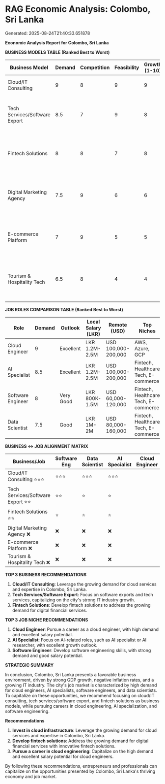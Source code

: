 # RAG Economic Analysis: Colombo, Sri Lanka

Generated: 2025-08-24T21:40:33.651878

**Economic Analysis Report for Colombo, Sri Lanka**

**BUSINESS MODELS TABLE (Ranked Best to Worst)**

| Business Model | Demand | Competition | Feasibility | Growth (1-10) | Key Success Factors |
| --- | --- | --- | --- | --- | --- |
| Cloud/IT Consulting | 9 | 8 | 9 | 9 | AWS certification, DevOps skills |
| Tech Services/Software Export | 8.5 | 7 | 9 | 8 | English proficiency, cost advantage, government support |
| Fintech Solutions | 8 | 8 | 7 | 8 | Fintech growth, English proficiency, cost advantage |
| Digital Marketing Agency | 7.5 | 9 | 6 | 6 | Digital marketing growth, English proficiency, cost advantage |
| E-commerce Platform | 7 | 9 | 5 | 5 | E-commerce growth, English proficiency, cost advantage |
| Tourism & Hospitality Tech | 6.5 | 8 | 4 | 4 | Tourism recovery, digital transformation initiatives, government support |

**JOB ROLES COMPARISON TABLE (Ranked Best to Worst)**

| Role | Demand | Outlook | Local Salary (LKR) | Remote (USD) | Top Niches |
| --- | --- | --- | --- | --- | --- |
| Cloud Engineer | 9 | Excellent | LKR 1.2M-2.5M | USD 100,000-200,000 | AWS, Azure, GCP |
| AI Specialist | 8.5 | Excellent | LKR 1.2M-2.5M | USD 100,000-200,000 | Fintech, Healthcare Tech, E-commerce |
| Software Engineer | 8 | Very Good | LKR 800K-1.5M | USD 60,000-120,000 | Fintech, Healthcare Tech, E-commerce |
| Data Scientist | 7.5 | Good | LKR 1M-2M | USD 80,000-160,000 | Fintech, Healthcare Tech, E-commerce |

**BUSINESS ↔ JOB ALIGNMENT MATRIX**

| Business/Job | Software Eng | Data Scientist | AI Specialist | Cloud Engineer |
| --- | --- | --- | --- | --- |
| Cloud/IT Consulting ⭐⭐⭐ | ⭐⭐⭐ | ⭐⭐⭐ | ⭐⭐⭐ |
| Tech Services/Software Export ⭐⭐ | ⭐⭐ | ⭐ | ⭐ |
| Fintech Solutions ⭐⭐ | ⭐ | ⭐ | ⭐ |
| Digital Marketing Agency ❌ | ❌ | ❌ | ❌ |
| E-commerce Platform ❌ | ❌ | ❌ | ❌ |
| Tourism & Hospitality Tech ❌ | ❌ | ❌ | ❌ |

**TOP 3 BUSINESS RECOMMENDATIONS**

1. **Cloud/IT Consulting**: Leverage the growing demand for cloud services and expertise in Colombo, Sri Lanka.
2. **Tech Services/Software Export**: Focus on software exports and tech services, capitalizing on the city's strong IT industry growth.
3. **Fintech Solutions**: Develop fintech solutions to address the growing demand for digital financial services.

**TOP 3 JOB NICHE RECOMMENDATIONS**

1. **Cloud Engineer**: Pursue a career as a cloud engineer, with high demand and excellent salary potential.
2. **AI Specialist**: Focus on AI-related roles, such as AI specialist or AI researcher, with excellent growth outlook.
3. **Software Engineer**: Develop software engineering skills, with strong demand and good salary potential.

**STRATEGIC SUMMARY**

In conclusion, Colombo, Sri Lanka presents a favorable business environment, driven by strong GDP growth, negative inflation rates, and a growing IT industry. The city's job market is characterized by high demand for cloud engineers, AI specialists, software engineers, and data scientists. To capitalize on these opportunities, we recommend focusing on cloud/IT consulting, tech services/software export, and fintech solutions as business models, while pursuing careers in cloud engineering, AI specialization, and software engineering.

**Recommendations**

1. **Invest in cloud infrastructure**: Leverage the growing demand for cloud services and expertise in Colombo, Sri Lanka.
2. **Develop fintech solutions**: Address the growing demand for digital financial services with innovative fintech solutions.
3. **Pursue a career in cloud engineering**: Capitalize on the high demand and excellent salary potential for cloud engineers.

By following these recommendations, entrepreneurs and professionals can capitalize on the opportunities presented by Colombo, Sri Lanka's thriving economy and job market.